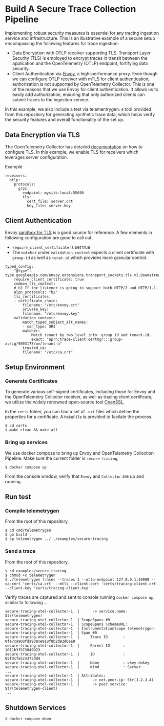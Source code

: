 # Build A Secure Trace Collection Pipeline 

Implementing robust security measures is essential for any tracing ingestion service and infrastructure. This is an illustrative example of a secure setup encompassing the following features for trace ingestion:

- Data Encryption with OTLP receiver supporting TLS. Transport Layer Security (TLS) is employed to encrypt traces in transit between the application and the OpenTelemetry (OTLP) endpoint, fortifying data security.
- Client Authentication via [Envoy](https://www.envoyproxy.io/docs/envoy/latest/start/start), a high-performance proxy. 
Even though we can configure OTLP receiver with mTLS for client authentication, authorization is not supported by OpenTelemetry Collector. This is one of the reasons that we use Envoy for client authentication. It allows us to easily add authorization, ensuring that only authorized clients can submit traces to the ingestion service.

In this example, we also include a test via telementrygen: a tool provided from this repository for generating synthetic trace data, which helps verify the security features and overall functionality of the set up. 


## Data Encryption via TLS
The OpenTelemetry Collector has detailed [documentation](https://github.com/open-telemetry/opentelemetry-collector/blob/main/config/configtls/README.md) on how to configure TLS. In this example, we enable TLS for receivers which leverages server configuration. 

Example
```
receivers:
  otlp:
    protocols:
      grpc:
        endpoint: mysite.local:55690
        tls:
          cert_file: server.crt
          key_file: server.key
```

## Client Authentication
Envoy [sandbox for TLS](https://www.envoyproxy.io/docs/envoy/latest/start/sandboxes/tls) is a good source for reference. A few elements in following configuration are good to call out,
- `require_client_certificate` is set true
- The `matcher` under `validation_context` expects a client certificate with `group-id` as well as `tenat-id` which provides more granular control.

```
typed_config:
    "@type": type.googleapis.com/envoy.extensions.transport_sockets.tls.v3.DownstreamTlsContext
    require_client_certificate: true
    common_tls_context:
    # h2 If the listener is going to support both HTTP/2 and HTTP/1.1.
    alpn_protocols: "h2"
    tls_certificates:
    - certificate_chain: 
        filename: "/etc/envoy.crt"
        private_key: 
        filename: "/etc/envoy.key"
    validation_context:
        match_typed_subject_alt_names:
        - san_type: URI
        matcher:
            Match tenant by two level info: group id and tenant-id.
            exact: "aprn:trace-client:certmgr:::group-x:/ig/5003178/uv/tenant-a"
        trusted_ca:
        filename: "/etc/ca.crt"
```

## Setup Environment
### Generate Certificates
To generate various self-signed certificates, including those for Envoy and the OpenTelemetry Collector receiver, as well as tracing client certificate, we utilize the widely renowned open-source tool [OpenSSL](https://www.openssl.org/source/). 

In the `certs` folder, you can find a set of `.ext` files which define the properties for a certificate. A `MakeFile` is provided to facilate the process. 

```
$ cd certs
$ make clean && make all
```
### Bring up services
We use docker compose to bring up Envoy and OpenTelemetry Collection Pipeline. Make sure the current folder is `secure-tracing`, 

```
$ docker compose up
```
From the console window, verify that `Envoy` and `Collector` are up and running.

## Run test

### Compile telemetrygen
From the root of this repository, 
```
$ cd cmd/telemetrygen
$ go build . 
$ cp telemetrygen ../../examples/secure-tracing
```

### Send a trace
From the root of this repository,
```
$ cd examples/secure-tracing
$ chmod +x telemetrygen
$ ./telemetrygen traces --traces 1 --otlp-endpoint 127.0.0.1:10000 --ca-cert 'certs/ca.crt' --mtls --client-cert 'certs/tracing-client.crt' --client-key 'certs/tracing-client.key'
```

Verify traces are captured and sent to console running `docker compose up`, similar to following ...
```
secure-tracing-otel-collector-1  |      -> service.name: Str(telemetrygen)
secure-tracing-otel-collector-1  | ScopeSpans #0
secure-tracing-otel-collector-1  | ScopeSpans SchemaURL: 
secure-tracing-otel-collector-1  | InstrumentationScope telemetrygen 
secure-tracing-otel-collector-1  | Span #0
secure-tracing-otel-collector-1  |     Trace ID       : 0fe7ca900fda938ce918f8b2d82d6ae9
secure-tracing-otel-collector-1  |     Parent ID      : 1011b3f973049923
secure-tracing-otel-collector-1  |     ID             : 65f3cfe524375dd4
secure-tracing-otel-collector-1  |     Name           : okey-dokey
secure-tracing-otel-collector-1  |     Kind           : Server
...
secure-tracing-otel-collector-1  | Attributes:
secure-tracing-otel-collector-1  |      -> net.peer.ip: Str(1.2.3.4)
secure-tracing-otel-collector-1  |      -> peer.service: Str(telemetrygen-client)
...

``` 
## Shutdown Services
```
$ docker compose down
```
